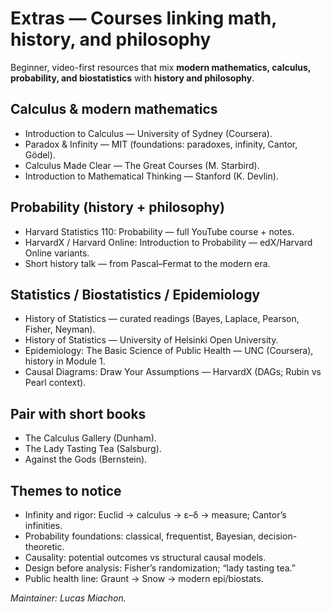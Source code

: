 ﻿# Extras — Courses linking math, history, and philosophy

Beginner, video-first resources that mix **modern mathematics, calculus, probability, and biostatistics** with **history and philosophy**.

## Calculus & modern mathematics
- Introduction to Calculus — University of Sydney (Coursera).
- Paradox & Infinity — MIT (foundations: paradoxes, infinity, Cantor, Gödel).
- Calculus Made Clear — The Great Courses (M. Starbird).
- Introduction to Mathematical Thinking — Stanford (K. Devlin).

## Probability (history + philosophy)
- Harvard Statistics 110: Probability — full YouTube course + notes.
- HarvardX / Harvard Online: Introduction to Probability — edX/Harvard Online variants.
- Short history talk — from Pascal–Fermat to the modern era.

## Statistics / Biostatistics / Epidemiology
- History of Statistics — curated readings (Bayes, Laplace, Pearson, Fisher, Neyman).
- History of Statistics — University of Helsinki Open University.
- Epidemiology: The Basic Science of Public Health — UNC (Coursera), history in Module 1.
- Causal Diagrams: Draw Your Assumptions — HarvardX (DAGs; Rubin vs Pearl context).

## Pair with short books
- The Calculus Gallery (Dunham).
- The Lady Tasting Tea (Salsburg).
- Against the Gods (Bernstein).

## Themes to notice
- Infinity and rigor: Euclid → calculus → ε–δ → measure; Cantor’s infinities.
- Probability foundations: classical, frequentist, Bayesian, decision-theoretic.
- Causality: potential outcomes vs structural causal models.
- Design before analysis: Fisher’s randomization; “lady tasting tea.”
- Public health line: Graunt → Snow → modern epi/biostats.

*Maintainer: Lucas Miachon.*
